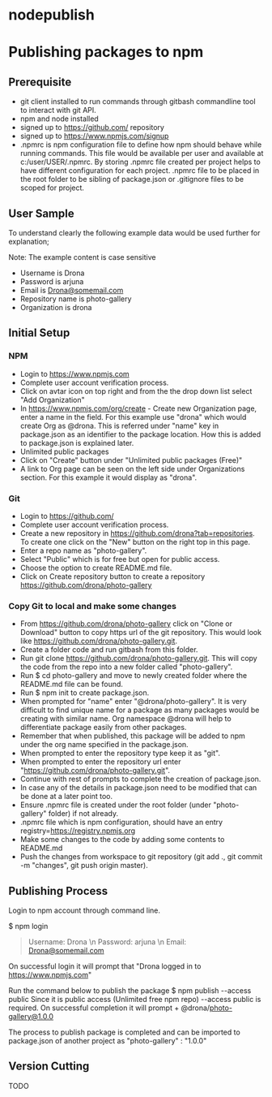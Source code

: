 # nodepublish
# Publishing packages to npm 

## Prerequisite
- git client installed to run commands through gitbash commandline tool to interact with git API.
- npm and node installed
- signed up to https://github.com/ repository
- signed up to https://www.npmjs.com/signup
- .npmrc is npm configuration file to define how npm should behave while running commands. This file would be available per user and available at c:/user/USER/.npmrc. By storing .npmrc file created per project helps to have different configuration for each project. .npmrc file to be placed in the root folder to be sibling of package.json or .gitignore files to be scoped for project.

## User Sample
To understand clearly the following example data would be used further for explanation;

Note: The example content is case sensitive
- Username is Drona
- Password is arjuna
- Email is Drona@somemail.com
- Repository name is photo-gallery
- Organization is drona

## Initial Setup
### NPM
- Login to https://www.npmjs.com
- Complete user account verification process.
- Click on avtar icon on top right and from the the drop down list select "Add Organization"
- In https://www.npmjs.com/org/create - Create new Organization page, enter a name in the field. For this example use "drona" which would create Org as @drona. This is referred under "name" key in package.json as an identifier to the package location. How this is added to package.json is explained later.
- Unlimited public packages
- Click on "Create" button under "Unlimited public packages (Free)"
- A link to Org page can be seen on the left side under Organizations section. For this example it would display as "drona".

### Git
- Login to https://github.com/
- Complete user account verification process.
- Create a new repository in https://github.com/drona?tab=repositories. To create one click on the "New" button on the right top in this page.
- Enter a repo name as "photo-gallery".
- Select "Public" which is for free but open for public access.
- Choose the option to create README.md file.
- Click on Create repository button to create a repository https://github.com/drona/photo-gallery

### Copy Git to local and make some changes
- From https://github.com/drona/photo-gallery click on "Clone or Download" button to copy https url of the git repository. This would look like https://github.com/drona/photo-gallery.git.
- Create a folder code and run gitbash from this folder.
- Run git clone https://github.com/drona/photo-gallery.git. This will copy the code from the repo into a new folder called "photo-gallery". 
- Run $ cd photo-gallery and move to newly created folder where the README.md file can be found.
- Run $ npm init to create package.json.
- When prompted for "name" enter "@drona/photo-gallery". It is very difficult to find unique name for a package as many packages would be creating with similar name. Org namespace @drona will help to differentiate package easily from other packages. 
- Remember that when published, this package will be added to npm under the org name specified in the package.json.
- When prompted to enter the repository type keep it as "git".
- When prompted to enter the repository url enter "https://github.com/drona/photo-gallery.git".
- Continue with rest of prompts to complete the creation of package.json.
- In case any of the details in package.json need to be modified that can be done at a later point too.
- Ensure .npmrc file is created under the root folder (under "photo-gallery" folder) if not already.
- .npmrc file which is npm configuration, should have an entry registry=https://registry.npmjs.org
- Make some changes to the code by adding some contents to README.md
- Push the changes from workspace to git repository (git add ., git commit -m "changes", git push origin master).

## Publishing Process
Login to npm account through command line.

$ npm login
> Username: Drona \n
> Password: arjuna \n
> Email: Drona@somemail.com

On successful login it will prompt that "Drona logged in to https://www.npmjs.com"

Run the command below to publish the package
$ npm publish --access public
Since it is public access (Unlimited free npm repo) --access public is required. On successful completion it will prompt + @drona/photo-gallery@1.0.0

The process to publish package is completed and can be imported to package.json of another project as "photo-gallery" : "1.0.0"

## Version Cutting
TODO







